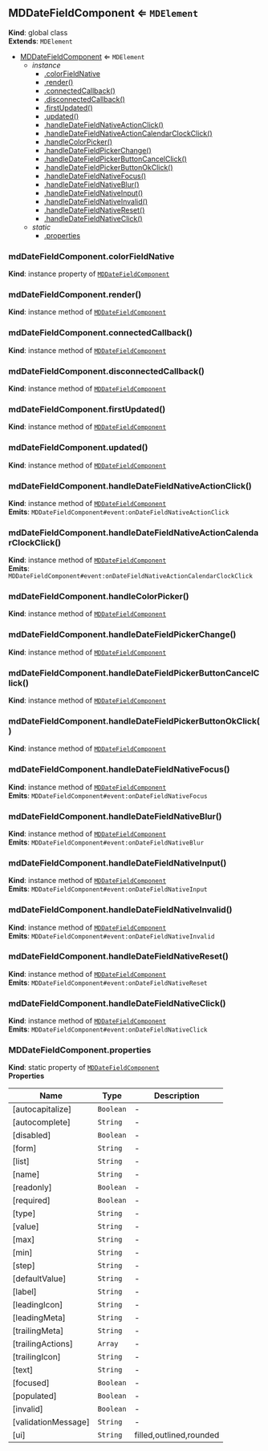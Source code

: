 <a name="MDDateFieldComponent"></a>

## MDDateFieldComponent ⇐ <code>MDElement</code>
**Kind**: global class  
**Extends**: <code>MDElement</code>  

* [MDDateFieldComponent](#MDDateFieldComponent) ⇐ <code>MDElement</code>
    * _instance_
        * [.colorFieldNative](#MDDateFieldComponent+colorFieldNative)
        * [.render()](#MDDateFieldComponent+render)
        * [.connectedCallback()](#MDDateFieldComponent+connectedCallback)
        * [.disconnectedCallback()](#MDDateFieldComponent+disconnectedCallback)
        * [.firstUpdated()](#MDDateFieldComponent+firstUpdated)
        * [.updated()](#MDDateFieldComponent+updated)
        * [.handleDateFieldNativeActionClick()](#MDDateFieldComponent+handleDateFieldNativeActionClick)
        * [.handleDateFieldNativeActionCalendarClockClick()](#MDDateFieldComponent+handleDateFieldNativeActionCalendarClockClick)
        * [.handleColorPicker()](#MDDateFieldComponent+handleColorPicker)
        * [.handleDateFieldPickerChange()](#MDDateFieldComponent+handleDateFieldPickerChange)
        * [.handleDateFieldPickerButtonCancelClick()](#MDDateFieldComponent+handleDateFieldPickerButtonCancelClick)
        * [.handleDateFieldPickerButtonOkClick()](#MDDateFieldComponent+handleDateFieldPickerButtonOkClick)
        * [.handleDateFieldNativeFocus()](#MDDateFieldComponent+handleDateFieldNativeFocus)
        * [.handleDateFieldNativeBlur()](#MDDateFieldComponent+handleDateFieldNativeBlur)
        * [.handleDateFieldNativeInput()](#MDDateFieldComponent+handleDateFieldNativeInput)
        * [.handleDateFieldNativeInvalid()](#MDDateFieldComponent+handleDateFieldNativeInvalid)
        * [.handleDateFieldNativeReset()](#MDDateFieldComponent+handleDateFieldNativeReset)
        * [.handleDateFieldNativeClick()](#MDDateFieldComponent+handleDateFieldNativeClick)
    * _static_
        * [.properties](#MDDateFieldComponent.properties)

<a name="MDDateFieldComponent+colorFieldNative"></a>

### mdDateFieldComponent.colorFieldNative
**Kind**: instance property of [<code>MDDateFieldComponent</code>](#MDDateFieldComponent)  
<a name="MDDateFieldComponent+render"></a>

### mdDateFieldComponent.render()
**Kind**: instance method of [<code>MDDateFieldComponent</code>](#MDDateFieldComponent)  
<a name="MDDateFieldComponent+connectedCallback"></a>

### mdDateFieldComponent.connectedCallback()
**Kind**: instance method of [<code>MDDateFieldComponent</code>](#MDDateFieldComponent)  
<a name="MDDateFieldComponent+disconnectedCallback"></a>

### mdDateFieldComponent.disconnectedCallback()
**Kind**: instance method of [<code>MDDateFieldComponent</code>](#MDDateFieldComponent)  
<a name="MDDateFieldComponent+firstUpdated"></a>

### mdDateFieldComponent.firstUpdated()
**Kind**: instance method of [<code>MDDateFieldComponent</code>](#MDDateFieldComponent)  
<a name="MDDateFieldComponent+updated"></a>

### mdDateFieldComponent.updated()
**Kind**: instance method of [<code>MDDateFieldComponent</code>](#MDDateFieldComponent)  
<a name="MDDateFieldComponent+handleDateFieldNativeActionClick"></a>

### mdDateFieldComponent.handleDateFieldNativeActionClick()
**Kind**: instance method of [<code>MDDateFieldComponent</code>](#MDDateFieldComponent)  
**Emits**: <code>MDDateFieldComponent#event:onDateFieldNativeActionClick</code>  
<a name="MDDateFieldComponent+handleDateFieldNativeActionCalendarClockClick"></a>

### mdDateFieldComponent.handleDateFieldNativeActionCalendarClockClick()
**Kind**: instance method of [<code>MDDateFieldComponent</code>](#MDDateFieldComponent)  
**Emits**: <code>MDDateFieldComponent#event:onDateFieldNativeActionCalendarClockClick</code>  
<a name="MDDateFieldComponent+handleColorPicker"></a>

### mdDateFieldComponent.handleColorPicker()
**Kind**: instance method of [<code>MDDateFieldComponent</code>](#MDDateFieldComponent)  
<a name="MDDateFieldComponent+handleDateFieldPickerChange"></a>

### mdDateFieldComponent.handleDateFieldPickerChange()
**Kind**: instance method of [<code>MDDateFieldComponent</code>](#MDDateFieldComponent)  
<a name="MDDateFieldComponent+handleDateFieldPickerButtonCancelClick"></a>

### mdDateFieldComponent.handleDateFieldPickerButtonCancelClick()
**Kind**: instance method of [<code>MDDateFieldComponent</code>](#MDDateFieldComponent)  
<a name="MDDateFieldComponent+handleDateFieldPickerButtonOkClick"></a>

### mdDateFieldComponent.handleDateFieldPickerButtonOkClick()
**Kind**: instance method of [<code>MDDateFieldComponent</code>](#MDDateFieldComponent)  
<a name="MDDateFieldComponent+handleDateFieldNativeFocus"></a>

### mdDateFieldComponent.handleDateFieldNativeFocus()
**Kind**: instance method of [<code>MDDateFieldComponent</code>](#MDDateFieldComponent)  
**Emits**: <code>MDDateFieldComponent#event:onDateFieldNativeFocus</code>  
<a name="MDDateFieldComponent+handleDateFieldNativeBlur"></a>

### mdDateFieldComponent.handleDateFieldNativeBlur()
**Kind**: instance method of [<code>MDDateFieldComponent</code>](#MDDateFieldComponent)  
**Emits**: <code>MDDateFieldComponent#event:onDateFieldNativeBlur</code>  
<a name="MDDateFieldComponent+handleDateFieldNativeInput"></a>

### mdDateFieldComponent.handleDateFieldNativeInput()
**Kind**: instance method of [<code>MDDateFieldComponent</code>](#MDDateFieldComponent)  
**Emits**: <code>MDDateFieldComponent#event:onDateFieldNativeInput</code>  
<a name="MDDateFieldComponent+handleDateFieldNativeInvalid"></a>

### mdDateFieldComponent.handleDateFieldNativeInvalid()
**Kind**: instance method of [<code>MDDateFieldComponent</code>](#MDDateFieldComponent)  
**Emits**: <code>MDDateFieldComponent#event:onDateFieldNativeInvalid</code>  
<a name="MDDateFieldComponent+handleDateFieldNativeReset"></a>

### mdDateFieldComponent.handleDateFieldNativeReset()
**Kind**: instance method of [<code>MDDateFieldComponent</code>](#MDDateFieldComponent)  
**Emits**: <code>MDDateFieldComponent#event:onDateFieldNativeReset</code>  
<a name="MDDateFieldComponent+handleDateFieldNativeClick"></a>

### mdDateFieldComponent.handleDateFieldNativeClick()
**Kind**: instance method of [<code>MDDateFieldComponent</code>](#MDDateFieldComponent)  
**Emits**: <code>MDDateFieldComponent#event:onDateFieldNativeClick</code>  
<a name="MDDateFieldComponent.properties"></a>

### MDDateFieldComponent.properties
**Kind**: static property of [<code>MDDateFieldComponent</code>](#MDDateFieldComponent)  
**Properties**

| Name | Type | Description |
| --- | --- | --- |
| [autocapitalize] | <code>Boolean</code> | - |
| [autocomplete] | <code>String</code> | - |
| [disabled] | <code>Boolean</code> | - |
| [form] | <code>String</code> | - |
| [list] | <code>String</code> | - |
| [name] | <code>String</code> | - |
| [readonly] | <code>Boolean</code> | - |
| [required] | <code>Boolean</code> | - |
| [type] | <code>String</code> | - |
| [value] | <code>String</code> | - |
| [max] | <code>String</code> | - |
| [min] | <code>String</code> | - |
| [step] | <code>String</code> | - |
| [defaultValue] | <code>String</code> | - |
| [label] | <code>String</code> | - |
| [leadingIcon] | <code>String</code> | - |
| [leadingMeta] | <code>String</code> | - |
| [trailingMeta] | <code>String</code> | - |
| [trailingActions] | <code>Array</code> | - |
| [trailingIcon] | <code>String</code> | - |
| [text] | <code>String</code> | - |
| [focused] | <code>Boolean</code> | - |
| [populated] | <code>Boolean</code> | - |
| [invalid] | <code>Boolean</code> | - |
| [validationMessage] | <code>String</code> | - |
| [ui] | <code>String</code> | filled,outlined,rounded |

